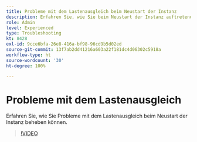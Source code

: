 ```yaml
---
title: Probleme mit dem Lastenausgleich beim Neustart der Instanz
description: Erfahren Sie, wie Sie beim Neustart der Instanz auftretende Probleme mit dem Lastenausgleich beheben können.
role: Admin
level: Experienced
type: Troubleshooting
kt: 8428
exl-id: 9cce6bfa-26e8-416a-bf98-96cd9b5d02ed
source-git-commit: 13f7ab2dd41216a603a22f181dc4d06302c5918a
workflow-type: ht
source-wordcount: '30'
ht-degree: 100%

---
```


# Probleme mit dem Lastenausgleich

Erfahren Sie, wie Sie Probleme mit dem Lastenausgleich beim Neustart der Instanz beheben können.
>[!VIDEO](https://video.tv.adobe.com/v/335984?quality=12&learn=on)
